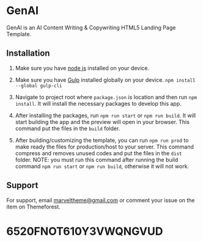 # GenAI

GenAI is an AI Content Writing & Copywriting HTML5 Landing Page Template. 
## Installation
1. Make sure you have [node js](https://nodejs.org/) installed on your device.

2. Make sure you have [Gulp](https://gulpjs.com/) installed globally on your device. `npm install --global gulp-cli`

3. Navigate to project root where `package.json` is location and then run `npm install`. It will install the necessary packages to develop this app.

4. After installing the packages, run `npm run start` or `npm run build`. It will start building the app and the preview will open in your browser. This command put the files in the `build` folder.

5. After building/customizing the template, you can run `npm run prod` to make ready the files for production/host to your server. This command compress and removes unused codes and put the files in the `dist` folder. 
NOTE: you must run this command after running the build command `npm run start` or `npm run build`, otherwise it will not work.
## Support

For support, email marveltheme@gmail.com or comment your issue on the item on Themeforest.



# 6520FNOT610Y3VWQNGVUD
